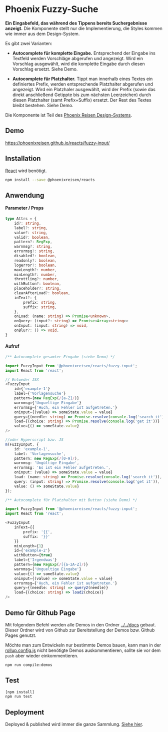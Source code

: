 # Phoenix Fuzzy-Suche

**Ein Eingabefeld, das während des Tippens bereits Suchergebnisse anzeigt.** Die Komponente stellt nur die Implementierung, 
die Styles kommen wie immer aus dem Design-System.

Es gibt zwei Varianten:

- **Autocomplete für komplette Eingabe.** Entsprechend der Eingabe ins Textfeld werden Vorschläge abgerufen und angezeigt. Wird ein Vorschlag ausgewählt, wird die komplette Eingabe durch diesen Vorschlag ersetzt. Siehe Demo.

- **Autocomplete für Platzhalter.** Tippt man innerhalb eines Textes ein definiertes Prefix, werden entsprechende Platzhalter abgerufen und angezeigt. Wird ein Platzhaler ausgewählt, wird der Prefix (sowie das direkt anschließend Getippte bis zum nächsten Leerzeichen) durch diesen Platzhalter (samt Prefix+Suffix) ersetzt. Der Rest des Textes bleibt bestehen. Siehe Demo.

Die Komponente ist Teil des [Phoenix Reisen Design-Systems](https://design-system.phoenixreisen.net).

## Demo

https://phoenixreisen.github.io/reacts/fuzzy-input/

## Installation

[React](https://react.dev/) wird benötigt.

```bash
npm install --save @phoenixreisen/reacts
```

## Anwendung

#### Parameter / Props

```ts
type Attrs = {
    id?: string,
    label?: string,
    value?: string,
    valid?: boolean,
    pattern?: RegExp,
    warnmsg?: string,
    errormsg?: string,
    disabled?: boolean,
    readonly?: boolean,
    logerror?: boolean,
    maxLength?: number,
    minLength?: number,
    throttling?: number,
    withButton?: boolean,
    placeholder?: string,
    clearAfterLoad?: boolean,
    inText?: {
        prefix: string,
        suffix: string,
    },
    onLoad: (name: string) => Promise<unknown>,
    onQuery: (input?: string) => Promise<Array<string>>
    onInput: (input: string) => void,
    onBlur?: () => void,
}
```

#### Aufruf

```ts
/** Autocomplete gesamter Eingabe (siehe Demo) */

import FuzzyInput from '@phoenixreisen/reacts/fuzzy-input';
import React from 'react';

// Entweder JSX
<FuzzyInput
    id={'example-1'}
    label={'Vorlagensuche'}
    pattern={new RegExp(/[a-Z]/)}
    warnmsg={'Ungueltige Eingabe'}
    errormsg={'Huch, ein Fehler ist aufgetreten.'}
    oninput={(value) => someState.value = value}
    query={(needle: string) => Promise.resolve(console.log('search it'))}
    load={(choice: string) => Promise.resolve(console.log('get it'))}
    value={() => someState.value}
/>

//oder Hyperscript bzw. JS
m(FuzzyInput, {
    id: 'example-1',
    label: 'Vorlagensuche',
    pattern: new RegExp(/[0-9]/),
    warnmsg: 'Ungültige Eingabe',
    errormsg: 'Es ist ein Fehler aufgetreten.',
    oninput: (value) => someState.value = value}
    load: (name: string) => Promise.resolve(console.log('search it')),
    query: (input: string) => Promise.resolve(console.log('get it')),
    value: () => someState.value}
});
```

```ts
/** Autocomplete für Platzhalter mit Button (siehe Demo) */

import FuzzyInput from '@phoenixreisen/reacts/fuzzy-input';
import React from 'react';

<FuzzyInput
    inText={{
        prefix: '{{',
        suffix: '}}'
    }}
    minLength={1}
    id={'example-2'}
    withButton={true}
    label={'Irgendwas'}
    pattern={new RegExp(/[{a-zA-Z]/)}
    warnmsg={'Ungueltige Eingabe'}
    value={() => someState.value}
    oninput={(value) => someState.value = value}
    errormsg={'Huch, ein Fehler ist aufgetreten.'}
    query={(needle: string) => query2(needle)}
    load={(choice: string) => load2(choice)}
/>
```

## Demo für Github Page

Mit folgendem Befehl werden alle Demos in den Ordner [../../docs](../../docs) gebaut. Dieser Ordner wird von Github zur Bereitstellung der Demos bzw. Github Pages genutzt.

Möchte man zum Entwickeln nur bestimmte Demos bauen, kann man in der [rollup.config.js](../../rollup.config.js) nicht benötigte Demos auskommentieren, sollte sie vor dem `push` aber wieder einkommentieren.

```bash
npm run compile:demos
```

## Test

```bash
[npm install]
npm run test
```

## Deployment

Deployed & published wird immer die ganze Sammlung. [Siehe hier](../../README.md).